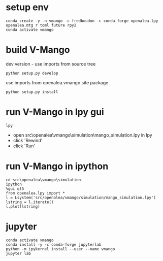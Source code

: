# setup env

```console
conda create -y -n vmango -c fredboudon -c conda-forge openalea.lpy openalea.mtg r toml future rpy2
conda activate vmango
```

# build V-Mango

dev version - use imports from source tree

```console
python setup.py develop
```

use imports from openalea.vmango site package

```console
python setup.py install
```

# run V-Mango in lpy gui
```console
lpy
```
* open src\openalea\vmango\simulation\mango_simulation.lpy in lpy
* click 'Rewind'
* click 'Run'

# run V-Mango in ipython

```console
cd src\openalea\vmango\simulation
ipython
%gui qt5
from openalea.lpy import *
l = Lsystem('src/openalea/vmango/simulation/mango_simulation.lpy')
lstring = l.iterate()
l.plot(lstring)
```

# jupyter

```console
conda activate vmango
conda install -y -c conda-forge jupyterlab
python -m ipykernel install --user --name vmango
jupyter lab
```
